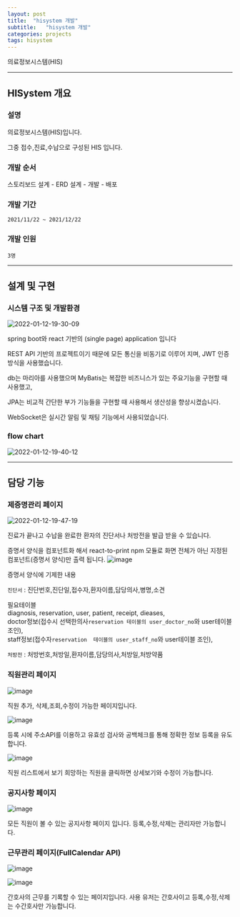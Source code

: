 ```yaml
---
layout: post
title:  "hisystem 개발"
subtitle:   "hisystem 개발"
categories: projects
tags: hisystem
---
```


의료정보시스템(HIS)

---

## HISystem 개요  

### 설명

의료정보시스템(HIS)입니다.

그중 접수,진료,수납으로 구성된 HIS 입니다.

### 개발 순서  
스토리보드 설계 - ERD 설계 - 개발 - 배포  

### 개발 기간
`2021/11/22 ~ 2021/12/22`  

### 개발 인원
`3명`

---

## 설계 및 구현

### 시스템 구조 및 개발환경
![2022-01-12-19-30-09](https://user-images.githubusercontent.com/60701130/149143946-60c14523-835b-4317-88dd-59a5b83379aa.png)

spring boot와 react 기반의 (single page) application 입니다

REST API 기반의 프로젝트이기 때문에 모든 통신을 비동기로 이루어 지며, JWT 인증방식을 사용했습니다. 

db는 마리아를 사용했으며 
MyBatis는 복잡한 비즈니스가 있는 주요기능을 구현할 때 사용했고,

JPA는 비교적 간단한 부가 기능들을 구현할 때 사용해서 생산성을 향상시켰습니다.

WebSocket은 실시간 알림 및 채팅 기능에서 사용되었습니다.

### flow chart
![2022-01-12-19-40-12](https://user-images.githubusercontent.com/60701130/149144010-0170962a-600f-48af-b040-958471a9c4b9.png)

---

## 담당 기능


### 제증명관리 페이지

![2022-01-12-19-47-19](https://user-images.githubusercontent.com/60701130/149144066-679fe33c-f86f-4b9d-8321-1807bce086c1.png)

진료가 끝나고 수납을 완료한 환자의 진단서나 처방전을 발급 받을 수 있습니다.

증명서 양식을 컴포넌트화 해서 react-to-print npm 모듈로 화면 전체가 아닌 지정된 컴포넌트(증명서 양식)만 출력 됩니다.
![image](https://user-images.githubusercontent.com/60701130/149144314-96438e80-26eb-435f-8dd2-111412d0bd8d.png)

증명서 양식에 기제한 내용  

`진단서` :
진단번호,진단일,접수자,환자이름,담당의사,병명,소견  

필요테이블  
diagnosis, reservation, user, patient, receipt, dieases,   
doctor정보(접수시 선택한의사`reservation 테이블의 user_doctor_no`와 user테이블 조인),  
staff정보(접수자`reservation  테이블의 user_staff_no`와 user테이블 조인),

`처방전` :
처방번호,처방일,환자이름,담당의사,처방일,처방약품

### 직원관리 페이지

 ![image](https://user-images.githubusercontent.com/60701130/149254481-a66f194d-d8bd-403e-96c4-ac3b7b1e17c9.png)

직원 추가, 삭제,조회,수정이 가능한 페이지입니다.  

![image](https://user-images.githubusercontent.com/60701130/149254945-ac29bc67-19f5-4023-809c-bb1a29061812.png)

등록 시에 주소API를 이용하고 유효성 검사와 공백체크를 통해 정확한 정보 등록을 유도합니다.

![image](https://user-images.githubusercontent.com/60701130/149465107-ac7cdcef-46d2-44c7-8cc1-60c457b855ec.png)

직원 리스트에서 보기 희망하는 직원을  클릭하면 상세보기와 수정이 가능합니다.

### 공지사항 페이지

![image](https://user-images.githubusercontent.com/60701130/149467879-675554c8-4d30-4c1b-ab9a-87ef6711f1d0.png)

모든 직원이 볼 수 있는 공지사항 페이지 입니다. 등록,수정,삭제는 관리자만 가능합니다.

### 근무관리 페이지(FullCalendar API)
![image](https://user-images.githubusercontent.com/60701130/149489930-bc6f47d8-31dc-4538-a17b-c4464caa79b2.png)

![image](https://user-images.githubusercontent.com/60701130/149490075-d5149f25-affa-48f1-ab8b-40aee022e3e1.png)

간호사의 근무를 기록할 수 있는 페이지입니다.  사용 유저는 간호사이고 등록,수정,삭제는 수간호사만 가능합니다.

